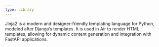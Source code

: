 ```yaml
---
type: Library
---
```


Jinja2 is a modern and designer-friendly templating language for Python, modeled after Django’s templates. It is used in Air to render HTML templates, allowing for dynamic content generation and integration with FastAPI applications.